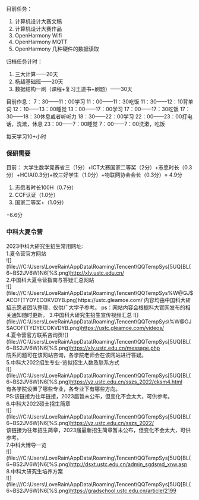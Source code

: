 目前任务：
1. 计算机设计大赛文稿
2. 计算机设计大赛作品
3. OpenHarmony Wifi
4. OpenHarmony MQTT
5. OpenHarmony 几种硬件的数据读取

归档任务计时：
1. 三大计算——20天
2. 杨超基础班——20天
3. 数据结构一刷（课程+复习王道书+刷题）——30天

目前作息：
7：30——11：00学习
11：00——11：30吃饭
11：30——12：10背单词
12：10——13：00睡觉
13：00——17：00学习
17：00——17：30吃饭
17：30——18：30休息或者听听力
18：30——22：00学习
22：00——23：00打电话，洗漱，休息
23：00——7：00睡觉
7：00——7：00洗漱，吃饭

每天学习10+小时

### 保研需要
目前：
大学生数学竞赛省三（1分）+ICT大赛国家二等奖（2分）+志愿时长（0.3分）+HCIA(0.3分)+校三好学生（1.0分）+物联网协会会长（0.3分）= 4.9分
1. 志愿者时长100H（0.7分）
2. CCF认证（1.0分）
3. 国家二等奖+（1.0分）

+6.6分

### 中科大夏令营
2023中科大研究生招生常用网址:  
1.夏令营官方网站  
![](file:///C:\Users\LoveRain\AppData\Roaming\Tencent\QQTempSys\[5UQ[BL(6~BS2JV6W}N6[%S.png)http://xly.ustc.edu.cn/  
2.中国科大夏令营指南与答疑汇总网站  
![](file:///C:\Users\LoveRain\AppData\Roaming\Tencent\QQTempSys\%W@GJ$ACOF(TYDYECOKVDYB.png)https://ustc.gleamoe.com/  
内容均由中国科大研招志愿者团队整理，仅供广大学子参考。  
ps：网站内容会根据科大官网发布的相关通知随时更新。  
3.中国科大研究生招生宣传视频汇总  
![](file:///C:\Users\LoveRain\AppData\Roaming\Tencent\QQTempSys\%W@GJ$ACOF(TYDYECOKVDYB.png)https://ustc.gleamoe.com/videos/  
4.夏令营官方联系咨询页![](file:///C:\Users\LoveRain\AppData\Roaming\Tencent\QQTempSys\[5UQ[BL(6~BS2JV6W}N6[%S.png)https://xly.ustc.edu.cn/message.php  
院系问题可在该网站咨询，各学院老师会在该网站进行答疑。  
5.中科大2022招生专业-览拟招生人数及联系方式  
![](file:///C:\Users\LoveRain\AppData\Roaming\Tencent\QQTempSys\[5UQ[BL(6~BS2JV6W}N6[%S.png)https://yz.ustc.edu.cn/sszs_2022/cksm4.html  
有各学院设置了哪些专业，各专业下有哪些方向。  
PS:该链接为往年链接，2023届暂未公布，但变化不会太大，可供参考。  
6.中科大2022硕士招生简章  
![](file:///C:\Users\LoveRain\AppData\Roaming\Tencent\QQTempSys\[5UQ[BL(6~BS2JV6W}N6[%S.png)https://yz.ustc.edu.cn/sszs_2022/  
该链接为往年招生简章，2023届最新招生简章暂未公布，但变化不会太大，可供参考。  
7.中科大博导一览  
![](file:///C:\Users\LoveRain\AppData\Roaming\Tencent\QQTempSys\[5UQ[BL(6~BS2JV6W}N6[%S.png)http://dsxt.ustc.edu.cn/admin_sgdsmd_xnw.asp  
8.中科大研究生培养方案  
![](file:///C:\Users\LoveRain\AppData\Roaming\Tencent\QQTempSys\[5UQ[BL(6~BS2JV6W}N6[%S.png)https://gradschool.ustc.edu.cn/article/2199